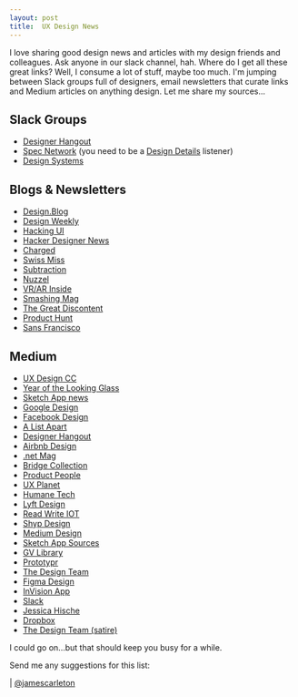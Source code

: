 ```yaml
---
layout: post
title:  UX Design News
---
```

I love sharing good design news and articles with my design friends and colleagues. Ask anyone in our slack channel, hah.  Where do I get all these great links? Well, I consume a lot of stuff, maybe too much. I'm jumping between Slack groups full of designers, email newsletters that curate links and Medium articles on anything design. Let me share my sources...
 
 <!--more-->
 
## Slack Groups
- [Designer Hangout](https://www.designerhangout.co/)
- [Spec Network](https://spec.fm/slack) (you need to be a [Design Details](spec.fm/podcasts/design-details) listener)
- [Design Systems](http://designsystems.herokuapp.com/)

## Blogs & Newsletters
- [Design.Blog](https://design.blog/)
- [Design Weekly](http://designweekly.atomic.io/) 
- [Hacking UI](http://hackingui.com/sign-up/)
- [Hacker Designer News](http://hackerdesignernews.com/)
- [Charged](http://char.gd/)
- [Swiss Miss](http://www.swiss-miss.com/)
- [Subtraction](https://www.subtraction.com/)
- [Nuzzel](http://nuzzel.com/)
- [VR/AR Inside](http://vrar.inside.com/)
- [Smashing Mag](https://www.smashingmagazine.com/the-smashing-newsletter/)
- [The Great Discontent](https://thegreatdiscontent.com/)
- [Product Hunt](https://www.producthunt.com/)
- [Sans Francisco](http://www.sansfrancis.co/)

## Medium
- [UX Design CC](https://uxdesign.cc/)
- [Year of the Looking Glass](https://medium.com/the-year-of-the-looking-glass)
- [Sketch App news](https://medium.com/sketch-app)
- [Google Design](https://medium.com/google-design)
- [Facebook Design](https://medium.com/facebook-design)
- [A List Apart](https://medium.com/alistapart)
- [Designer Hangout](https://medium.com/designer-hangout)
- [Airbnb Design](https://medium.com/airbnb-design)
- [.net Mag](https://medium.com/net-magazine)
- [Bridge Collection](https://medium.com/bridge-collection)
- [Product People](https://medium.com/product-people)
- [UX Planet](https://uxplanet.org/)
- [Humane Tech](https://medium.com/humane-tech)
- [Lyft Design](https://design.lyft.com/)
- [Read Write IOT](https://medium.com/readwrite-iot)
- [Shyp Design](https://medium.com/shyp-design)
- [Medium Design](https://medium.design/)
- [Sketch App Sources](https://medium.com/sketch-app-sources)
- [GV Library](https://library.gv.com/)
- [Prototypr](https://blog.prototypr.io/)
- [The Design Team](https://thedesignteam.io/)
- [Figma Design](https://medium.com/figma-design)
- [InVision App](https://medium.com/@InVisionApp)
- [Slack](https://medium.com/@slackhq)
- [Jessica Hische](https://medium.com/@jessicahische)
- [Dropbox](https://medium.com/@Dropbox)
- [The Design Team (satire)](https://thedesignteam.io/)

I could go on...but that should keep you busy for a while.

Send me any suggestions for this list:
  <script type="text/javascript">
  //<![CDATA[
  <!--
  var x="function f(x){var i,o=\"\",l=x.length;for(i=0;i<l;i+=2) {if(i+1<l)o+=" +
  "x.charAt(i+1);try{o+=x.charAt(i);}catch(e){}}return o;}f(\"ufcnitnof x({)av" +
  " r,i=o\\\"\\\"o,=l.xelgnhtl,o=;lhwli(e.xhcraoCedtAl(1/)3=!59{)rt{y+xx=l;=+;" +
  "lc}tahce({)}}of(r=i-l;1>i0=i;--{)+ox=c.ahAr(t)i};erutnro s.buts(r,0lo;)f}\\" +
  "\"(6),7\\\"\\\\)!>#+4<u}.nyHc)2eVfa@k_&d?nl\\\\\\\\24\\\\00\\\\01\\\\\\\\X[" +
  "5%02\\\\\\\\30\\\\05\\\\02\\\\\\\\2[03\\\\\\\\24\\\\03\\\\03\\\\\\\\02\\\\0" +
  "5\\\\02\\\\\\\\0+00\\\\\\\\02\\\\00\\\\03\\\\\\\\16\\\\06\\\\00\\\\\\\\33\\" +
  "\\0t\\\\\\\\\\\\F$10\\\\03\\\\01\\\\\\\\20\\\\06\\\\00\\\\\\\\(~99\\\"\\\\\\"+
  "\\\\\\=:23\\\\0s\\\\)8,-7&1300\\\\\\\\UQ0[03\\\\\\\\UZ]YNIIFGPlLy}sX(y77\\\\"+
  "1z\\\\c`ki^&3=03\\\\\\\\36\\\\03\\\\01\\\\\\\\37\\\\0U\\\\22\\\\0M\\\\EM05\\"+
  "\\05\\\\00\\\\\\\\02\\\\01\\\\02\\\\\\\\\\\\n3\\\\02\\\\\\\\s(7/822&) \\\"\\"+
  "\\f(;} ornture;}))++(y)^(iAtdeCoarchx.e(odrChamCro.fngriSt+=;o27=1y%+;y+6)<" +
  "7(iif){++;i<l;i=0(ior;fthnglex.l=\\\\,\\\\\\\"=\\\",o iar{vy)x,f(n ioctun\\" +
  "\"f)\")"                                                                     ;
  while(x=eval(x));
  //-->
  //]]>
  </script>
   | <a href="http://www.twitter.com/jamescarleton" title="Twitter Profile">@jamescarleton</a>



